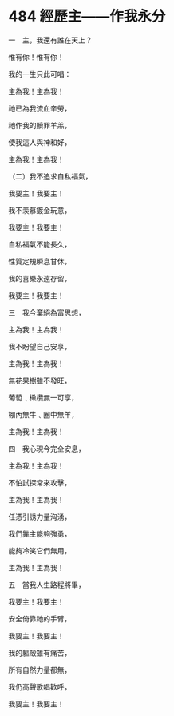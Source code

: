 # 484 經歷主——作我永分

一　主，我還有誰在天上？

惟有你！惟有你！

我的一生只此可唱：

主為我！主為我！

祂已為我流血辛勞，

祂作我的贖罪羊羔，

使我這人與神和好，

主為我！主為我！

（二）我不追求自私福氣，

我要主！我要主！

我不羡慕鍍金玩意，

我要主！我要主！

自私福氣不能長久，

性質定規瞬息甘休，

我的喜樂永遠存留，

我要主！我要主！

三　我今棄絕為富思想，

主為我！主為我！

我不盼望自己安享，

主為我！主為我！

無花果樹雖不發旺，

葡萄﹑橄欖無一可享，

棚內無牛﹑圈中無羊，

主為我！主為我！

四　我心現今完全安息，

主為我！主為我！

不怕試探常來攻擊，

主為我！主為我！

任憑引誘力量洶湧，

我們靠主能夠強勇，

能夠冷笑它們無用，

主為我！主為我！

五　當我人生路程將畢，

我要主！我要主！

安全倚靠祂的手臂，

我要主！我要主！

我的軀殼雖有痛苦，

所有自然力量都無，

我仍高聲歌唱歡呼，

我要主！我要主！

